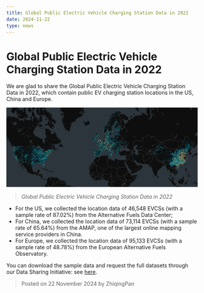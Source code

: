 ```yaml
---
title: Global Public Electric Vehicle Charging Station Data in 2022
date: 2024-11-22
type: news
---
```


# Global Public Electric Vehicle Charging Station Data in 2022

We are glad to share the Global Public Electric Vehicle Charging Station Data in 2022, which contain public EV charging station locations in the US, China and Europe. 



![Global Public Electric Vehicle Charging Station Data in 2022](./imgs/2.png)
> *Global Public Electric Vehicle Charging Station Data in 2022*

- For the US, we collected the location data of 46,548 EVCSs (with a sample rate of 87.02%) from the Alternative Fuels Data Center;
- For China, we collected the location data of 73,114 EVCSs (with a sample rate of 65.64%) from the AMAP, one of the largest online mapping service providers in China.
- For Europe, we collected the location data of 95,133 EVCSs (with a sample rate of 48.78%) from the European Alternative Fuels Observatory.

You can download the sample data and request the full datasets through our Data Sharing Initiative: see [here](/data). 

> Posted on 22 November 2024 by ZhiqingPan


<style scoped>
img {
    background-color: white;
}
</style>